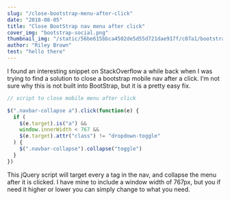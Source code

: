 ```yaml
---
slug: "/close-bootstrap-menu-after-click"
date: "2018-08-05"
title: "Close BootStrap nav menu after click"
cover_img: "bootstrap-social.png"
thumbnail_img: "/static/56be615bbca4502de5d55d721dae917f/c07a1/bootstrap-social.png"
author: "Riley Brown"
test: "hello there"
---
```


I found an interesting snippet on StackOverflow a while back when I was trying to find a solution to close a bootstrap mobile nav after a click. I’m not sure why this is not built into BootStrap, but it is a pretty easy fix.

```js
// script to close mobile menu after click

$(".navbar-collapse a").click(function(e) {
  if (
    $(e.target).is("a") &&
    window.innerWidth < 767 &&
    $(e.target).attr("class") != "dropdown-toggle"
  ) {
    $(".navbar-collapse").collapse("toggle")
  }
})
```

This jQuery script will target every a tag in the nav, and collapse the menu after it is clicked. I have mine to include a window width of 767px, but you if need it higher or lower you can simply change to what you need.
